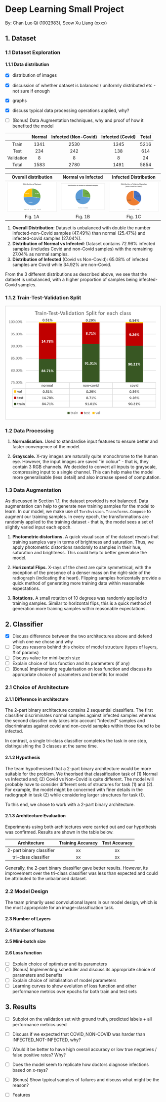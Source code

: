# Deep Learning Small Project 
By: Chan Luo Qi (1002983), Seow Xu Liang (xxxx)

## 1. Dataset 
### 1.1 Dataset Exploration 

#### 1.1.1 Data distribution 
-[x] distribution of images 
-[x] discussion of whether dataset is balanced / uniformly distributed etc - not sure if enough
-[x] graphs 
-[x] discuss typical data processing operations applied, why? 
-[ ] (Bonus) Data Augmentation techniques, why and proof of how it benefited the model 


| | Normal | Infected (Non-Covid) | Infected (Covid)|Total|
|:---:|:---:|:---:|:---:|:---:|
|Train|1341|2530|1345|5216|
|Test|234|242|138|614|
|Validation|8|8|8|24|
|Total|1583|2780|1491|5854|

|Overall distribution|Normal vs Infected|Infected Distribution|
|:---:|:---:|:---:|
|![dataset distribution](model_structures/dataset_distr.png)|![normal_distribution](model_structures/normal_distr.png)|![infected_distribution](model_structures/infected_distr.png)|
|Fig. 1A|Fig. 1B|Fig. 1C|

1. **Overall Distribution**: Dataset is unbalanced with double the number infected-non-Covid samples (47.49%)
than normal (25.47%) and infected-covid samples (27.04%). 
2. **Distribution of Normal vs Infected**: Dataset contains 72.96% infected samples (includes Covid and non-Covid samples) with the remaining 27.04% as normal samples. 
3. **Distribution of Infected** (Covid vs Non-Covid): 65.08% of infected samples are Covid while 34.92% are non-Covid. 

From the 3 different distributions as described above, we see that the dataset is unbalanced, 
with a higher proportion of samples being infected-Covid samples. 

### 1.1.2 Train-Test-Validation Split
![dataset_split](model_structures/datasetsplit.png)

### 1.2 Data Processing
1. **Normalisation.** Used to standardise input features to ensure better and faster convergence of the model. 

2. **Grayscale.** X-ray images are naturally quite monochrome to the human eye. However, the input images are saved "in colour" - 
that is, they contain 3 RGB channels. We decided to convert all inputs to grayscale, compressing input to a single channel. 
This can help make the model more generalisable (less detail) and also increase speed of computation. 

### 1.3 Data Augmentation
As discussed in Section 1.1, the dataset provided is not balanced. Data augmentation can help to generate new training samples 
for the model to learn. In our model, we make use of ```Torchvision.Transforms.Compose``` to augment our training samples. 
In every epoch, the transformations are randomly applied to the training dataset - that is, the model sees a set of slightly varied input 
each epoch.  

1. **Photometric distortions.** A quick visual scan of the dataset reveals that training samples vary in terms of brightness and saturation. 
Thus, we apply photometric distortions randomly to samples in their hue, saturation and brightness. This could help to better generalise the model. 

2. **Horizontal Flips.** X-rays of the chest are quite symmetrical, with the exception of the presence of a denser mass on 
the right-side of the radiograph (indicating the heart). Flipping samples horizontally provide a quick method of generating more 
training data within reasonable expectations. 

3. **Rotations.** A small rotation of 10 degrees was randomly applied to training samples. Similar to horizontal flips, 
this is a quick method of generation more training samples within reasonable expectations. 


## 2. Classifier 
-[x] Discuss difference between the two architectures above and defend which one we chose and why 
-[ ] Discuss reasons behind this choice of model structure (types of layers, # of params)
-[ ] Discuss value for mini-batch size 
-[ ] Explain choice of loss function and its parameters (if any)
-[ ] (Bonus) Implementing regularisation on loss function and discuss its appropriate choice of parameters and benefits for model 

### 2.1 Choice of Architecture

#### 2.1.1 Difference in architecture
The 2-part binary architecture contains 2 sequential classifiers. The first classifier discriminates normal samples 
against infected samples whereas the second classifier only takes into account "infected" samples and discriminates
against covid and non-covid samples within those found to be infected. 

In contrast, a single tri-class classifier completes the task in one step, distinguishing the 3 classes at the same time. 
 
#### 2.1.2 Hypothesis 
The team hypothesised that a 2-part binary architecture would be more suitable for the problem. We theorised that 
classification task of (1) Normal vs Infected and; (2) Covid vs Non-Covid is quite different. The model will probably have to
consider different sets of structures for task (1) and (2). For example, the model might be concerned with finer details 
in the radiograph in task (2) while considering larger structures for task (1). 

To this end, we chose to work with a 2-part binary architecture.

#### 2.1.3 Architecture Evaluation
Experiments using both architectures were carried out and our hypothesis was confirmed. Results are shown in the table below. 

|Architecture|Training Accuracy|Test Accuracy|
|:---:|:---:|:---:|
|2-part binary classifier|xx|xx|
|tri-class classifier|xx|xx|

Generally, the 2-part binary classifier gave better results. However, its improvement over the tri-class classifier was less
than expected and could be attributed to the unbalanced dataset. 

### 2.2 Model Design
The team primarily used convolutional layers in our model design, which is the most appropriate for an image-classification task. 

#### 2.3 Number of Layers 
#### 2.4 Number of features
#### 2.5 Mini-batch size 
#### 2.6 Loss function 
 

-[ ] Explain choice of optimiser and its parameters
-[ ] (Bonus) Implementing scheduler and discuss its appropriate choice of parameters and benefits 
-[ ] Explain choice of initialisation of model parameters
-[ ] Learning curves to show evolution of loss function and other performance metrics over epochs for both train and test sets

## 3. Results 
-[ ] Subplot on the validation set with ground truth, predicted labels + all performance metrics used 
-[ ] Discuss if we expected that COVID_NON-COVID was harder than INFECTED_NOT-INFECTED, why? 
-[ ] Would it be better to have high overall accuracy or low true negatives / false positive rates? Why?
-[ ] Does the model seem to replicate how doctors diagnose infections based on x-rays? 
-[ ] (Bonus) Show typical samples of failures and discuss what might be the reason? 
-[ ] Features 





